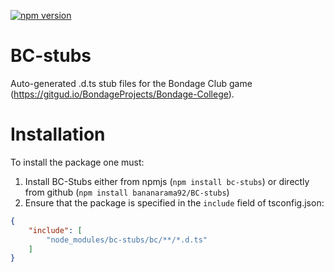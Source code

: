 [![npm version](https://badge.fury.io/js/bc-stubs.svg)](https://badge.fury.io/js/bc-stubs)

# BC-stubs
Auto-generated .d.ts stub files for the Bondage Club game (https://gitgud.io/BondageProjects/Bondage-College).

# Installation
To install the package one must:

1. Install BC-Stubs either from npmjs (`npm install bc-stubs`) or directly from github (`npm install bananarama92/BC-stubs`)
2. Ensure that the package is specified in the `include` field of tsconfig.json:

```json
{
    "include": [
        "node_modules/bc-stubs/bc/**/*.d.ts"
    ]
}
```
